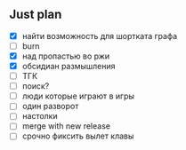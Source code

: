 ## Just plan
- [x] найти возможность для шортката графа
- [ ] burn
- [x] над пропастью во ржи
- [x] обсидиан размышления
- [ ] ТГК
- [ ] поиск?
- [ ] люди которые играют в игры
- [ ] один разворот 
- [ ] настолки
- [ ] merge with new release
- [ ] срочно фиксить вылет клавы
